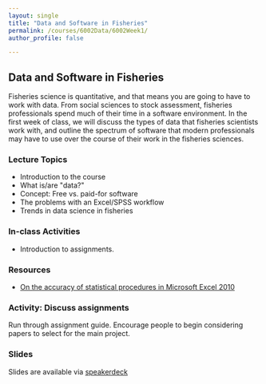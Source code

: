 ```yaml
---
layout: single
title: "Data and Software in Fisheries"
permalink: /courses/6002Data/6002Week1/
author_profile: false

---
```


## Data and Software in Fisheries 
Fisheries science is quantitative, and that means you are going to have to work with data. From social sciences to stock assessment, fisheries professionals spend much of their time in a software environment. In the first week of class, we will discuss the types of data that fisheries scientists work with, and outline the spectrum of software that modern professionals may have to use over the course of their work in the fisheries sciences. 

### Lecture Topics
* Introduction to the course
* What is/are "data?"
* Concept: Free vs. paid-for software
* The problems with an Excel/SPSS workflow
* Trends in data science in fisheries

### In-class Activities
* Introduction to assignments. 

### Resources

- [On the accuracy of statistical procedures in Microsoft Excel 2010](https://link.springer.com/article/10.1007/s00180-014-0482-5)

### Activity: Discuss assignments

Run through assignment guide. Encourage people to begin considering papers to select for the main project.

### Slides

<script async class="speakerdeck-embed" data-id="28122852f9a5487cbc21edbc3d539a9e" data-ratio="1.77777777777778" src="//speakerdeck.com/assets/embed.js"></script>

Slides are available via [speakerdeck](https://speakerdeck.com/mi_fish_sci/fish-6002-data-collection-management-and-display-week-1-lec-1)